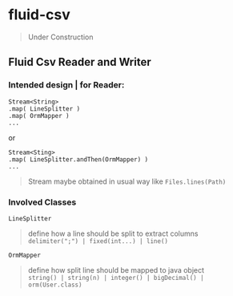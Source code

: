 # fluid-csv
> Under Construction

## Fluid Csv Reader and Writer

### Intended design | for Reader:
```
Stream<String>
.map( LineSplitter )
.map( OrmMapper )
...
```
or
```
Stream<Sting>
.map( LineSplitter.andThen(OrmMapper) )
...
```
> Stream<String> maybe obtained in usual way like `Files.lines(Path)`

### Involved Classes

`LineSplitter`
> define how a line should be split to extract columns\
> `delimiter(";") | fixed(int...) | line()`

`OrmMapper`
> define how split line should be mapped to java object\
> `string() | string(n) | integer() | bigDecimal() | orm(User.class)`
